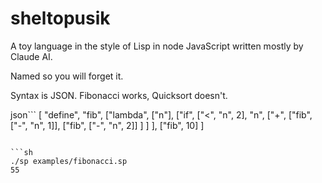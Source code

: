 # sheltopusik

A toy language in the style of Lisp in node JavaScript written mostly by Claude AI.

Named so you will forget it.

Syntax is JSON. Fibonacci works, Quicksort doesn't.

json```
[
  "define", "fib",
  ["lambda", ["n"],
    ["if", ["<", "n", 2],
      "n",
      ["+",
        ["fib", ["-", "n", 1]],
        ["fib", ["-", "n", 2]]
      ]
    ]
  ],
  ["fib", 10]
]
```

```sh
./sp examples/fibonacci.sp
55
```

